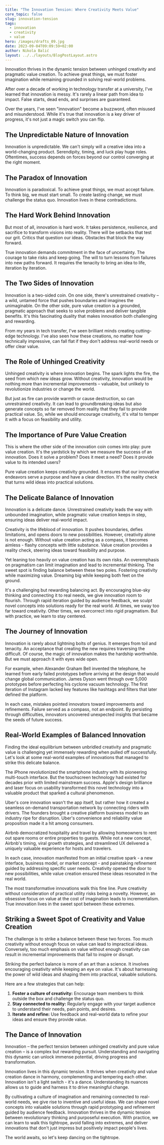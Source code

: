 ```yaml
---
title: "The Innovation Tension: Where Creativity Meets Value"
core_topic: false
slug: innovation-tension
tags:
  - innovation
  - creativity
  - value
hero: /images/drafts_09.jpg
date: 2023-09-04T09:09:59+02:00
author: Nikola Balić
layout: ../../layouts/BlogPostLayout.astro
---
```

Innovation thrives in the dynamic tension between unhinged creativity and pragmatic value creation. To achieve great things, we must foster imagination while remaining grounded in solving real-world problems.

After over a decade of working in technology transfer at a university, I've learned that innovation is messy. It's rarely a linear path from idea to impact. False starts, dead ends, and surprises are guaranteed.

Over the years, I've seen "innovation" become a buzzword, often misused and misunderstood. While it's true that innovation is a key driver of progress, it's not just a magic switch you can flip.

## The Unpredictable Nature of Innovation

Innovation is unpredictable. We can't simply will a creative idea into a world-changing product. Serendipity, timing, and luck play huge roles. Oftentimes, success depends on forces beyond our control converging at the right moment.

## The Paradox of Innovation

Innovation is paradoxical. To achieve great things, we must accept failure. To think big, we must start small. To create lasting change, we must challenge the status quo. Innovation lives in these contradictions.

## The Hard Work Behind Innovation

But most of all, innovation is hard work. It takes persistence, resilience, and sacrifice to transform visions into reality. There will be setbacks that test our grit. Critics that question our ideas. Obstacles that block the way forward.

True innovation demands commitment in the face of uncertainty. The courage to take risks and keep going. The will to turn lessons from failures into new paths forward. It requires the tenacity to bring an idea to life, iteration by iteration.
## The Two Sides of Innovation

Innovation is a two-sided coin. On one side, there's unrestrained creativity – a wild, untamed force that pushes boundaries and imagines the unimaginable. On the other side, pure value creation is a grounded, pragmatic approach that seeks to solve problems and deliver tangible benefits. It's this fascinating duality that makes innovation both challenging and rewarding.

From my years in tech transfer, I've seen brilliant minds creating cutting-edge technology. I’ve also seen how these creations, no matter how technically impressive, can fall flat if they don't address real-world needs or offer clear value.
## The Role of Unhinged Creativity

Unhinged creativity is where innovation begins. The spark lights the fire, the seed from which new ideas grow. Without creativity, innovation would be nothing more than incremental improvements – valuable, but unlikely to revolutionize industries or change the world.

But just as fire can provide warmth or cause destruction, so can unrestrained creativity. It can lead to groundbreaking ideas but also generate concepts so far removed from reality that they fail to provide practical value. So, while we should encourage creativity, it's vital to temper it with a focus on feasibility and utility.
## The Importance of Pure Value Creation

This is where the other side of the innovation coin comes into play: pure value creation. It's the yardstick by which we measure the success of an innovation. Does it solve a problem? Does it meet a need? Does it provide value to its intended users?

Pure value creation keeps creativity grounded. It ensures that our innovative endeavors serve a purpose and have a clear direction. It's the reality check that turns wild ideas into practical solutions.
## The Delicate Balance of Innovation

Innovation is a delicate dance. Unrestrained creativity leads the way with unbounded imagination, while pragmatic value creation keeps in step, ensuring ideas deliver real-world impact.

Creativity is the lifeblood of innovation. It pushes boundaries, defies limitations, and opens doors to new possibilities. However, creativity alone is not enough. Without value creation acting as a compass, it becomes aimless - flashy concepts with little substance. Value creation provides a reality check, steering ideas toward feasibility and purpose.

Yet leaning too heavily on value creation has its own risks. An overemphasis on pragmatism can limit imagination and lead to incremental thinking. The sweet spot is finding balance between these two poles. Fostering creativity while maximizing value. Dreaming big while keeping both feet on the ground.

It's a challenging but rewarding balancing act. By encouraging blue-sky thinking and connecting it to real needs, we give innovation room to flourish. Through rapid iteration guided by audience feedback, we sculpt novel concepts into solutions ready for the real world. At times, we sway too far toward creativity. Other times, we overcorrect into rigid pragmatism. But with practice, we learn to stay centered.
## The Journey of Innovation

Innovation is rarely about lightning bolts of genius. It emerges from toil and tenacity. An acceptance that creating the new requires traversing the difficult. Of course, the magic of innovation makes the hardship worthwhile. But we must approach it with eyes wide open.

For example, when Alexander Graham Bell invented the telephone, he learned from early failed prototypes before arriving at the design that would change global communication. James Dyson went through over 5,000 prototypes before perfecting his cyclone vacuum technology. The first iteration of Instagram lacked key features like hashtags and filters that later defined the platform.

In each case, mistakes pointed innovators toward improvements and refinements. Failure served as a compass, not an endpoint. By persisting through difficulties, innovators uncovered unexpected insights that became the seeds of future success.
## Real-World Examples of Balanced Innovation

Finding the ideal equilibrium between unbridled creativity and pragmatic value is challenging yet immensely rewarding when pulled off successfully. Let's look at some real-world examples of innovations that managed to strike this delicate balance.

The iPhone revolutionized the smartphone industry with its pioneering multi-touch interface. But the touchscreen technology had existed for decades prior with limited mainstream success. Apple's design brilliance and laser focus on usability transformed this novel technology into a valuable product that sparked a cultural phenomenon.

Uber's core innovation wasn't the app itself, but rather how it created a seamless on-demand transportation network by connecting riders with drivers. The founders brought a creative platform business model to an industry ripe for disruption. Uber's convenience and reliability value proposition made it a hit among consumers.

Airbnb democratized hospitality and travel by allowing homeowners to rent out spare rooms or entire properties to guests. While not a new concept, Airbnb's timing, viral growth strategies, and streamlined UX delivered a uniquely valuable experience for hosts and travelers.

In each case, innovation manifested from an initial creative spark - a new interface, business model, or market concept - and painstaking refinement guided by addressing specific user needs. Creativity opened the door to new possibilities, while value creation ensured these ideas resonated in the real world.

The most transformative innovations walk this fine line. Pure creativity without consideration of practical utility risks being a novelty. However, an obsessive focus on value at the cost of imagination leads to incrementalism. True innovation lives in the sweet spot between these extremes.

## Striking a Sweet Spot of Creativity and Value Creation

The challenge is to strike a balance between these two forces. Too much creativity without enough focus on value can lead to impractical ideas. Conversely, too much emphasis on value without enough creativity can result in incremental improvements that fail to inspire or disrupt.

Striking the perfect balance is more of an art than a science. It involves encouraging creativity while keeping an eye on value. It's about harnessing the power of wild ideas and shaping them into practical, valuable solutions.

Here are a few strategies that can help:

1. **Foster a culture of creativity:** Encourage team members to think outside the box and challenge the status quo.
2. **Stay connected to reality:** Regularly engage with your target audience to understand their needs, pain points, and desires.
3. **Iterate and refine:** Use feedback and real-world data to refine your ideas and ensure they provide value.
## The Dance of Innovation

Innovation – the perfect tension between unhinged creativity and pure value creation – is a complex but rewarding pursuit. Understanding and navigating this dynamic can unlock immense potential, driving progress and transformation.

Innovation lives in this dynamic tension. It thrives when creativity and value creation dance in harmony, complementing and tempering each other. Innovation isn't a light switch - it's a dance. Understanding its nuances allows us to guide and harness it to drive meaningful change.

By cultivating a culture of imagination and remaining connected to real-world needs, we give rise to inventive and useful ideas. We can shape novel concepts into valuable solutions through rapid prototyping and refinement guided by audience feedback. Innovation thrives in the dynamic tension between revolutionary thinking and purposeful execution. With practice, we can learn to walk this tightrope, avoid falling into extremes, and deliver innovations that don't just impress but positively impact people's lives. 

The world awaits, so let's keep dancing on the tightrope.